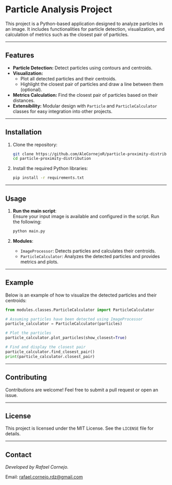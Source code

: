 # Particle Analysis Project

This project is a Python-based application designed to analyze particles in an image. It includes functionalities for particle detection, visualization, and calculation of metrics such as the closest pair of particles.

---

## Features

- **Particle Detection:** Detect particles using contours and centroids.
- **Visualization:** 
  - Plot all detected particles and their centroids.
  - Highlight the closest pair of particles and draw a line between them (optional).
- **Metrics Calculation:** Find the closest pair of particles based on their distances.
- **Extensibility:** Modular design with `Particle` and `ParticleCalculator` classes for easy integration into other projects.

---

## Installation

1. Clone the repository:
   ```bash
   git clone https://github.com/AleCornejoR/particle-proximity-distribution.git
   cd particle-proximity-distribution
   ```

2. Install the required Python libraries:
   ```bash
   pip install -r requirements.txt
   ```

---

## Usage

1. **Run the main script**:  
   Ensure your input image is available and configured in the script. Run the following:
   ```bash
   python main.py
   ```

2. **Modules**:  
   - `ImageProcessor`: Detects particles and calculates their centroids.
   - `ParticleCalculator`: Analyzes the detected particles and provides metrics and plots.

---

## Example

Below is an example of how to visualize the detected particles and their centroids:

```python
from modules.classes.ParticleCalculator import ParticleCalculator

# Assuming particles have been detected using ImageProcessor
particle_calculator = ParticleCalculator(particles)

# Plot the particles
particle_calculator.plot_particles(show_closest=True)

# Find and display the closest pair
particle_calculator.find_closest_pair()
print(particle_calculator.closest_pair)
``` 

---

## Contributing

Contributions are welcome! Feel free to submit a pull request or open an issue.

---

## License

This project is licensed under the MIT License. See the `LICENSE` file for details.

---

## Contact

*Developed by Rafael Cornejo.*

Email: rafael.cornejo.rdz@gmail.com
